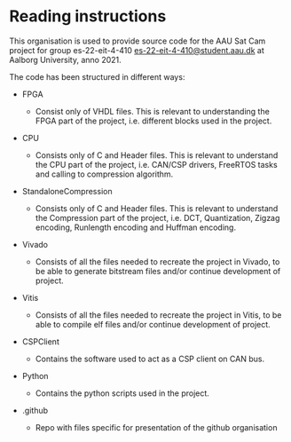 # Reading instructions
This organisation is used to provide source code for the AAU Sat Cam project for group es-22-eit-4-410 <es-22-eit-4-410@student.aau.dk> at Aalborg University, anno 2021.

The code has been structured in different ways:
- FPGA
  - Consist only of VHDL files. This is relevant to understanding the FPGA part of the project, i.e. different blocks used in the project.
- CPU
  - Consists only of C and Header files. This is relevant to understand the CPU part of the project, i.e. CAN/CSP drivers, FreeRTOS tasks and calling to compression algorithm.
- StandaloneCompression
  - Consists only of C and Header files. This is relevant to understand the Compression part of the project, i.e. DCT, Quantization, Zigzag encoding, Runlength encoding and Huffman encoding.
- Vivado
  - Consists of all the files needed to recreate the project in Vivado, to be able to generate bitstream files and/or continue development of project.
- Vitis
  - Consists of all the files needed to recreate the project in Vitis, to be able to compile elf files and/or continue development of project.
- CSPClient
  - Contains the software used to act as a CSP client on CAN bus.
- Python
  - Contains the python scripts used in the project.

- .github
  - Repo with files specific for presentation of the github organisation
